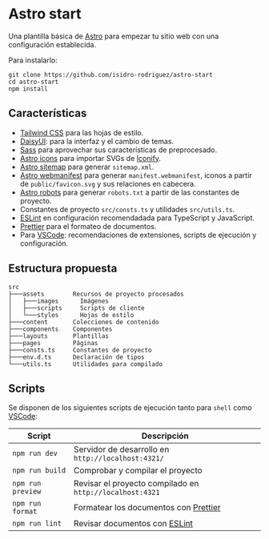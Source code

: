 # Astro start

Una plantilla básica de [Astro](https://astro.build/) para empezar tu sitio web con una configuración establecida.

Para instalarlo:

```shell
git clone https://github.com/isidro-rodriguez/astro-start
cd astro-start
npm install
```

## Características

- [Tailwind CSS](https://tailwindcss.com/) para las hojas de estilo.
- [DaisyUI](https://daisyui.com/): para la interfaz y el cambio de temas.
- [Sass](https://sass-lang.com/) para aprovechar sus características de preprocesado.
- [Astro icons](https://www.astroicon.dev/) para importar SVGs de [Iconify](https://iconify.design/).
- [Astro sitemap](https://docs.astro.build/en/guides/integrations-guide/sitemap/) para generar `sitemap.xml`.
- [Astro webmanifest](https://github.com/alextim/astro-lib/tree/main/packages/astro-webmanifest#readme) para generar `manifest.webmanifest`, iconos a partir de `public/favicon.svg` y sus relaciones en cabecera.
- [Astro robots](https://github.com/alextim/astro-lib/tree/main/packages/astro-robots-txt#readme) para generar `robots.txt` a partir de las constantes de proyecto.
- Constantes de proyecto `src/consts.ts` y utilidades `src/utils.ts`.
- [ESLint](https://eslint.org/) en configuración recomendadada para TypeScript y JavaScript.
- [Prettier](https://prettier.io/) para el formateo de documentos.
- Para [VSCode](https://code.visualstudio.com/): recomendaciones de extensiones, scripts de ejecución y configuración.

## Estructura propuesta

```text
src
├───assets        Recursos de proyecto procesados
│   ├───images      Imágenes
│   ├───scripts     Scripts de cliente
│   └───styles      Hojas de estilo
├───content       Colecciones de contenido
├───components    Componentes
├───layouts       Plantillas
├───pages         Páginas
├───consts.ts     Constantes de proyecto
├───env.d.ts      Declaración de tipos
└───utils.ts      Utilidades para compilado
```

## Scripts

Se disponen de los siguientes scripts de ejecución tanto para `shell` como [VSCode](https://code.visualstudio.com/):

| Script | Descripción |
|--------|-------------|
| `npm run dev` | Servidor de desarrollo en `http://localhost:4321/` |
| `npm run build` | Comprobar y compilar el proyecto |
| `npm run preview` | Revisar el proyecto compilado en `http://localhost:4321` |
| `npm run format` | Formatear los documentos con [Prettier](https://prettier.io/) |
| `npm run lint` | Revisar documentos con [ESLint](https://eslint.org/) |
